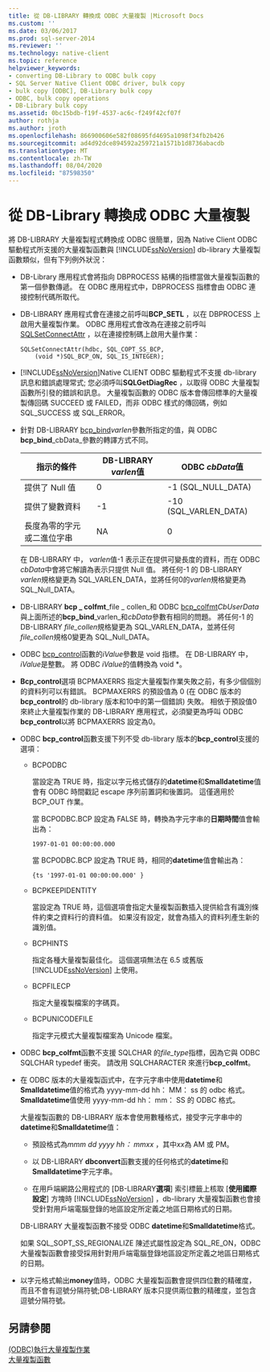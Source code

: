 ```yaml
---
title: 從 DB-LIBRARY 轉換成 ODBC 大量複製 |Microsoft Docs
ms.custom: ''
ms.date: 03/06/2017
ms.prod: sql-server-2014
ms.reviewer: ''
ms.technology: native-client
ms.topic: reference
helpviewer_keywords:
- converting DB-Library to ODBC bulk copy
- SQL Server Native Client ODBC driver, bulk copy
- bulk copy [ODBC], DB-Library bulk copy
- ODBC, bulk copy operations
- DB-Library bulk copy
ms.assetid: 0bc15bdb-f19f-4537-ac6c-f249f42cf07f
author: rothja
ms.author: jroth
ms.openlocfilehash: 866900606e582f08695fd4695a1098f34fb2b426
ms.sourcegitcommit: ad4d92dce894592a259721a1571b1d8736abacdb
ms.translationtype: MT
ms.contentlocale: zh-TW
ms.lasthandoff: 08/04/2020
ms.locfileid: "87598350"
---
```

# <a name="converting-from-db-library-to-odbc-bulk-copy"></a>從 DB-Library 轉換成 ODBC 大量複製
  將 DB-LIBRARY 大量複製程式轉換成 ODBC 很簡單，因為 Native Client ODBC 驅動程式所支援的大量複製函數與 [!INCLUDE[ssNoVersion](../../includes/ssnoversion-md.md)] db-library 大量複製函數類似，但有下列例外狀況：  
  
-   DB-Library 應用程式會將指向 DBPROCESS 結構的指標當做大量複製函數的第一個參數傳遞。 在 ODBC 應用程式中，DBPROCESS 指標會由 ODBC 連接控制代碼所取代。  
  
-   DB-LIBRARY 應用程式會在連接之前呼叫**BCP_SETL** ，以在 DBPROCESS 上啟用大量複製作業。 ODBC 應用程式會改為在連接之前呼叫[SQLSetConnectAttr](../native-client-odbc-api/sqlsetconnectattr.md) ，以在連接控制碼上啟用大量作業：  
  
    ```  
    SQLSetConnectAttr(hdbc, SQL_COPT_SS_BCP,  
        (void *)SQL_BCP_ON, SQL_IS_INTEGER);  
    ```  
  
-   [!INCLUDE[ssNoVersion](../../includes/ssnoversion-md.md)]Native CLIENT ODBC 驅動程式不支援 db-library 訊息和錯誤處理常式; 您必須呼叫**SQLGetDiagRec** ，以取得 ODBC 大量複製函數所引發的錯誤和訊息。 大量複製函數的 ODBC 版本會傳回標準的大量複製傳回碼 SUCCEED 或 FAILED，而非 ODBC 樣式的傳回碼，例如 SQL_SUCCESS 或 SQL_ERROR。  
  
-   針對 DB-LIBRARY [bcp_bind](../native-client-odbc-extensions-bulk-copy-functions/bcp-bind.md)*varlen*參數所指定的值，與 ODBC **bcp_bind**_cbData_參數的轉譯方式不同。  
  
    |指示的條件|DB-LIBRARY *varlen*值|ODBC *cbData*值|  
    |-------------------------|--------------------------------|-------------------------|  
    |提供了 Null 值|0|-1 (SQL_NULL_DATA)|  
    |提供了變數資料|-1|-10 (SQL_VARLEN_DATA)|  
    |長度為零的字元或二進位字串|NA|0|  
  
     在 DB-LIBRARY 中， *varlen*值-1 表示正在提供可變長度的資料，而在 ODBC *cbData*中會將它解讀為表示只提供 Null 值。 將任何-1 的 DB-LIBRARY *varlen*規格變更為 SQL_VARLEN_DATA，並將任何0的*varlen*規格變更為 SQL_Null_DATA。  
  
-   DB-LIBRARY **bcp \_ colfmt**_file \_ collen_和 ODBC [bcp_colfmt](../native-client-odbc-extensions-bulk-copy-functions/bcp-colfmt.md)*CbUserData*與上面所述的**bcp_bind**_varlen_和*cbData*參數有相同的問題。 將任何-1 的 DB-LIBRARY *file_collen*規格變更為 SQL_VARLEN_DATA，並將任何*file_collen*規格0變更為 SQL_Null_DATA。  
  
-   ODBC [bcp_control](../native-client-odbc-extensions-bulk-copy-functions/bcp-control.md)函數的*iValue*參數是 void 指標。 在 DB-LIBRARY 中， *iValue*是整數。 將 ODBC *iValue*的值轉換為 void *。  
  
-   **Bcp_control**選項 BCPMAXERRS 指定大量複製作業失敗之前，有多少個個別的資料列可以有錯誤。 BCPMAXERRS 的預設值為 0 (在 ODBC 版本的**bcp_control**的 db-library 版本和10中的第一個錯誤) 失敗。 相依于預設值0來終止大量複製作業的 DB-LIBRARY 應用程式，必須變更為呼叫 ODBC **bcp_control**以將 BCPMAXERRS 設定為0。  
  
-   ODBC **bcp_control**函數支援下列不受 db-library 版本的**bcp_control**支援的選項：  
  
    -   BCPODBC  
  
         當設定為 TRUE 時，指定以字元格式儲存的**datetime**和**Smalldatetime**值會有 ODBC 時間戳記 escape 序列前置詞和後置詞。 這僅適用於 BCP_OUT 作業。  
  
         當 BCPODBC.BCP 設定為 FALSE 時，轉換為字元字串的**日期時間**值會輸出為：  
  
        ```  
        1997-01-01 00:00:00.000  
        ```  
  
         當 BCPODBC.BCP 設定為 TRUE 時，相同的**datetime**值會輸出為：  
  
        ```  
        {ts '1997-01-01 00:00:00.000' }  
        ```  
  
    -   BCPKEEPIDENTITY  
  
         當設定為 TRUE 時，這個選項會指定大量複製函數插入提供給含有識別條件約束之資料行的資料值。 如果沒有設定，就會為插入的資料列產生新的識別值。  
  
    -   BCPHINTS  
  
         指定各種大量複製最佳化。 這個選項無法在 6.5 或舊版 [!INCLUDE[ssNoVersion](../../includes/ssnoversion-md.md)] 上使用。  
  
    -   BCPFILECP  
  
         指定大量複製檔案的字碼頁。  
  
    -   BCPUNICODEFILE  
  
         指定字元模式大量複製檔案為 Unicode 檔案。  
  
-   ODBC **bcp_colfmt**函數不支援 SQLCHAR 的*file_type*指標，因為它與 ODBC SQLCHAR typedef 衝突。 請改用 SQLCHARACTER 來進行**bcp_colfmt**。  
  
-   在 ODBC 版本的大量複製函式中，在字元字串中使用**datetime**和**Smalldatetime**值的格式為 yyyy-mm-dd hh： MM： ss 的 odbc 格式。**Smalldatetime**值使用 yyyy-mm-dd hh： mm： SS 的 ODBC 格式。  
  
     大量複製函數的 DB-LIBRARY 版本會使用數種格式，接受字元字串中的**datetime**和**Smalldatetime**值：  
  
    -   預設格式為*mmm dd yyyy hh： mmxx* ，其中*xx*為 AM 或 PM。  
  
    -   以 DB-LIBRARY **dbconvert**函數支援的任何格式的**datetime**和**Smalldatetime**字元字串。  
  
    -   在用戶端網路公用程式的 [DB-LIBRARY**選項**] 索引標籤上核取 [**使用國際設定**] 方塊時 [!INCLUDE[ssNoVersion](../../includes/ssnoversion-md.md)] ，db-library 大量複製函數也會接受針對用戶端電腦登錄的地區設定所定義之地區日期格式的日期。  
  
     DB-LIBRARY 大量複製函數不接受 ODBC **datetime**和**Smalldatetime**格式。  
  
     如果 SQL_SOPT_SS_REGIONALIZE 陳述式屬性設定為 SQL_RE_ON，ODBC 大量複製函數會接受採用針對用戶端電腦登錄地區設定所定義之地區日期格式的日期。  
  
-   以字元格式輸出**money**值時，ODBC 大量複製函數會提供四位數的精確度，而且不會有逗號分隔符號;DB-LIBRARY 版本只提供兩位數的精確度，並包含逗號分隔符號。  
  
## <a name="see-also"></a>另請參閱  
 [&#40;ODBC&#41;執行大量複製作業](performing-bulk-copy-operations-odbc.md)   
 [大量複製函數](../native-client-odbc-extensions-bulk-copy-functions/sql-server-driver-extensions-bulk-copy-functions.md)  
  
  
